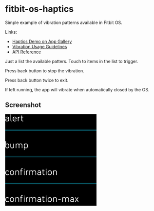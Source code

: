 # fitbit-os-haptics

Simple example of vibration patterns available in Fitbit OS.

Links:

* [Haptics Demo on App Gallery](https://gam.fitbit.com/gallery/app/33712a45-bbdd-4b64-912e-df0531d7d40c)
* [Vibration Usage Guidelines](https://dev.fitbit.com/build/guides/design-guidelines/visual-styles/#haptics)
* [API Reference](https://dev.fitbit.com/build/reference/device-api/haptics/)

Just a list the available patters.
Touch to items in the list to trigger.

Press back button to stop the vibration.

Press back button twice to exit.

If left running, the app will vibrate when automatically closed by the OS.


## Screenshot

![screenshot](screenshot.png?raw=true "App screenshot")
